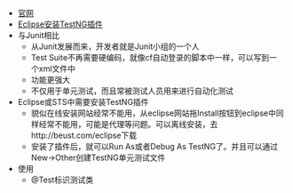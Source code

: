 * [官网](https://testng.org/doc/)
* [Eclipse安装TestNG插件](https://www.cnblogs.com/xusweeter/p/6559196.html)
* 与Junit相比
    * 从Junit发展而来，开发者就是Junit小组的一个人
    * Test Suite不再需要硬编码，就像cf自动登录的脚本中一样，可以写到一个xml文件中
    * 功能更强大
    * 不仅用于单元测试，而且常被测试人员用来进行自动化测试
* Eclipse或STS中需要安装TestNG插件
    * 貌似在线安装网站经常不能用，从eclipse网站拖Install按钮到eclipse中同样经常不能用，可能是代理等问题。可以离线安装，去http://beust.com/eclipse下载
    * 安装了插件后，就可以Run As或者Debug As TestNG了。并且可以通过New->Other创建TestNG单元测试文件
* 使用
    * @Test标识测试类